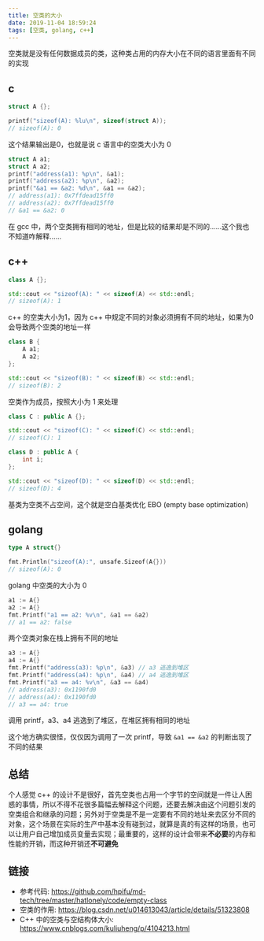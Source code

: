 ```yaml
---
title: 空类的大小
date: 2019-11-04 18:59:24
tags: [空类, golang, c++]
---
```


空类就是没有任何数据成员的类，这种类占用的内存大小在不同的语言里面有不同的实现

## c

``` c++
struct A {};

printf("sizeof(A): %lu\n", sizeof(struct A));
// sizeof(A): 0
```

这个结果输出是0，也就是说 c 语言中的空类大小为 0

``` c++
struct A a1;
struct A a2;
printf("address(a1): %p\n", &a1);
printf("address(a2): %p\n", &a2);
printf("&a1 == &a2: %d\n", &a1 == &a2);
// address(a1): 0x7ffdead15ff0
// address(a2): 0x7ffdead15ff0
// &a1 == &a2: 0
```

在 gcc 中，两个空类拥有相同的地址，但是比较的结果却是不同的……这个我也不知道咋解释……

## c++

``` c++
class A {};

std::cout << "sizeof(A): " << sizeof(A) << std::endl;
// sizeof(A): 1
```

c++ 的空类大小为1，因为 c++ 中规定不同的对象必须拥有不同的地址，如果为0会导致两个空类的地址一样

``` c++
class B {
    A a1;
    A a2;
};

std::cout << "sizeof(B): " << sizeof(B) << std::endl;
// sizeof(B): 2
```

空类作为成员，按照大小为 1 来处理

``` c++
class C : public A {};

std::cout << "sizeof(C): " << sizeof(C) << std::endl;
// sizeof(C): 1

class D : public A {
    int i;
};

std::cout << "sizeof(D): " << sizeof(D) << std::endl;
// sizeof(D): 4
```

基类为空类不占空间，这个就是空白基类优化 EBO (empty base optimization)

## golang

``` go
type A struct{}

fmt.Println("sizeof(A):", unsafe.Sizeof(A{}))
// sizeof(A): 0
```

golang 中空类的大小为 0

``` go
a1 := A{}
a2 := A{}
fmt.Printf("a1 == a2: %v\n", &a1 == &a2)
// a1 == a2: false
```

两个空类对象在栈上拥有不同的地址

``` go
a3 := A{}
a4 := A{}
fmt.Printf("address(a3): %p\n", &a3) // a3 逃逸到堆区
fmt.Printf("address(a4): %p\n", &a4) // a4 逃逸到堆区
fmt.Printf("a3 == a4: %v\n", &a3 == &a4)
// address(a3): 0x1190fd0
// address(a4): 0x1190fd0
// a3 == a4: true
```

调用 printf，a3、a4 逃逸到了堆区，在堆区拥有相同的地址

这个地方确实很怪，仅仅因为调用了一次 printf，导致 `&a1 == &a2` 的判断出现了不同的结果

## 总结

个人感觉 c++ 的设计不是很好，首先空类也占用一个字节的空间就是一件让人困惑的事情，所以不得不花很多篇幅去解释这个问题，还要去解决由这个问题引发的空类组合和继承的问题；另外对于空类是不是一定要有不同的地址来去区分不同的对象，这个场景在实际的生产中基本没有碰到过，就算是真的有这样的场景，也可以让用户自己增加成员变量去实现；最重要的，这样的设计会带来**不必要**的内存和性能的开销，而这种开销还**不可避免**

## 链接

- 参考代码: <https://github.com/hpifu/md-tech/tree/master/hatlonely/code/empty-class>
- 空类的作用: <https://blog.csdn.net/u014613043/article/details/51323808>
- C++ 中的空类与空结构体大小: <https://www.cnblogs.com/kuliuheng/p/4104213.html>